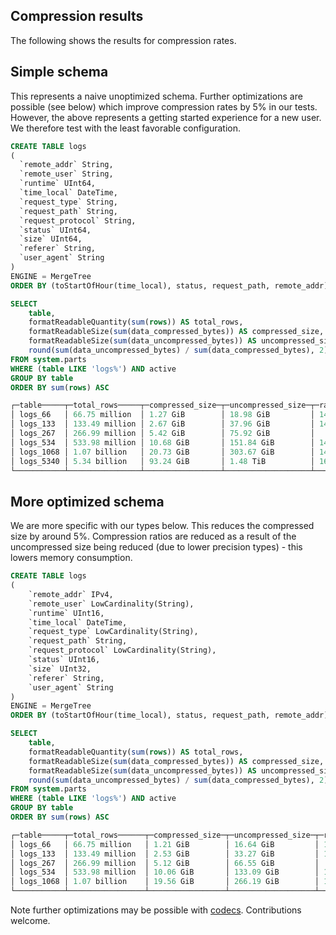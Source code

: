 ## Compression results

The following shows the results for compression rates.

## Simple schema

This represents a naive unoptimized schema. Further optimizations are possible (see below) which improve compression rates by 5% in our tests. However, the above represents a getting started experience for a new user. We therefore test with the least favorable configuration. 


```sql
CREATE TABLE logs
(
  `remote_addr` String,
  `remote_user` String,
  `runtime` UInt64,
  `time_local` DateTime,
  `request_type` String,
  `request_path` String,
  `request_protocol` String,
  `status` UInt64,
  `size` UInt64,
  `referer` String,
  `user_agent` String
)
ENGINE = MergeTree
ORDER BY (toStartOfHour(time_local), status, request_path, remote_addr)
```

```sql
SELECT
	table,
	formatReadableQuantity(sum(rows)) AS total_rows,
	formatReadableSize(sum(data_compressed_bytes)) AS compressed_size,
	formatReadableSize(sum(data_uncompressed_bytes)) AS uncompressed_size,
	round(sum(data_uncompressed_bytes) / sum(data_compressed_bytes), 2) AS ratio
FROM system.parts
WHERE (table LIKE 'logs%') AND active
GROUP BY table
ORDER BY sum(rows) ASC

┌─table─────┬─total_rows─────┬─compressed_size─┬─uncompressed_size─┬─ratio─┐
│ logs_66   │ 66.75 million  │ 1.27 GiB    	   │ 18.98 GiB     	   │ 14.93 │
│ logs_133  │ 133.49 million │ 2.67 GiB    	   │ 37.96 GiB     	   │ 14.21 │
│ logs_267  │ 266.99 million │ 5.42 GiB    	   │ 75.92 GiB     	   │	14 │
│ logs_534  │ 533.98 million │ 10.68 GiB   	   │ 151.84 GiB    	   │ 14.22 │
│ logs_1068 │ 1.07 billion   │ 20.73 GiB   	   │ 303.67 GiB    	   │ 14.65 │
│ logs_5340 │ 5.34 billion   │ 93.24 GiB   	   │ 1.48 TiB      	   │ 16.28 │
└───────────┴────────────────┴─────────────────┴───────────────────┴───────┘
```

## More optimized schema

We are more specific with our types below. This reduces the compressed size by around 5%. Compression ratios are reduced as a result of the uncompressed size being reduced (due to lower precision types) - this lowers memory consumption.

```sql
CREATE TABLE logs
(
    `remote_addr` IPv4,
    `remote_user` LowCardinality(String),
    `runtime` UInt16,
    `time_local` DateTime,
    `request_type` LowCardinality(String),
    `request_path` String,
    `request_protocol` LowCardinality(String),
    `status` UInt16,
    `size` UInt32,
    `referer` String,
    `user_agent` String
)
ENGINE = MergeTree
ORDER BY (toStartOfHour(time_local), status, request_path, remote_addr)
```

```sql
SELECT
    table,
    formatReadableQuantity(sum(rows)) AS total_rows,
    formatReadableSize(sum(data_compressed_bytes)) AS compressed_size,
    formatReadableSize(sum(data_uncompressed_bytes)) AS uncompressed_size,
    round(sum(data_uncompressed_bytes) / sum(data_compressed_bytes), 2) AS ratio
FROM system.parts
WHERE (table LIKE 'logs%') AND active
GROUP BY table
ORDER BY sum(rows) ASC

┌─table─────┬─total_rows──────┬─compressed_size─┬─uncompressed_size─┬─ratio─┐
│ logs_66   │ 66.75 million   │ 1.21 GiB        │ 16.64 GiB         │ 13.76 │
│ logs_133  │ 133.49 million  │ 2.53 GiB        │ 33.27 GiB         │ 13.14 │
│ logs_267  │ 266.99 million  │ 5.12 GiB        │ 66.55 GiB         │    13 │
│ logs_534  │ 533.98 million  │ 10.06 GiB       │ 133.09 GiB        │ 13.23 │
│ logs_1068 │ 1.07 billion    │ 19.56 GiB       │ 266.19 GiB        │ 13.61 │
└───────────┴─────────────────┴─────────────────┴───────────────────┴───────┘
```

Note further optimizations may be possible with [codecs](https://clickhouse.com/blog/optimize-clickhouse-codecs-compression-schema). Contributions welcome.
